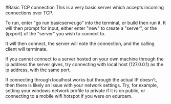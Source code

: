 #Basic TCP connection
This is a very basic server which accepts incoming connections over TCP.

To run, enter "go run basicserver.go" into the terminal, or build then run it. It will then prompt for input, either enter "new" to create a "server", or the (ip:port) of the "server" you wish to connect to.

It will then connect, the server will note the connection, and the calling client will terminate.

If you cannot connect to a server hosted on your own machine through the ip address the server gives, try connecting with local host (127.0.0.1) as the ip address, with the same port. 

If connecting through localhost works but through the actual IP doesn't, then there is likely an issue with your network settings. Try, for example, setting your windows network profile to private if it is on public, or connecting to a mobile wifi hotspot if you were on eduroam.
